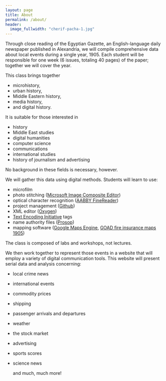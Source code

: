 ```yaml
---
layout: page
title: About
permalink: /about/
header:
  image_fullwidth: "cherif-pacha-1.jpg"
---
```


Through close reading of the Egyptian Gazette, an English-language daily newspaper published in Alexandria, we will compile comprehensive data about local events during a single year, 1905. Each student will be responsible for one week (6 issues, totaling 40 pages) of the paper; together we will cover the year.

This class brings together 

* microhistory, 
* urban history, 
* Middle Eastern history, 
* media history,
* and digital history. 

It is suitable for those interested in

* history 
* Middle East studies 
* digital humanities
* computer science
* communications
* international studies
* history of journalism and advertising

No background in these fields is necessary, however.
	
We will gather this data using digital methods. Students will learn to use:

* microfilm
* photo stitching ([Microsoft Image Composite Editor](http://research.microsoft.com/en-us/um/redmond/groups/ivm/ICE/))
* optical character recognition ([AABBY FineReader](http://finereader.abbyy.com/))
* project management ([Github](https://github.com/dig-eg-gaz))
* XML editor ([Oxygen](https://www.oxygenxml.com/))
* [Text Encoding Initiative](http://www.tei-c.org/index.xml) tags 
* name authority files ([Prosop](http://prosop.org/))
* mapping software ([Google Maps Engine](http://mapsengine.google.com/), [GOAD fire insurance maps 1905](http://pds.lib.harvard.edu/pds/view/15525296?n=21&imagesize=1200&jp2Res=0.125&printThumbnails=no))

The class is composed of labs and workshops, not lectures.
	
We then work together to represent those events in a website that will employ a variety of digital communication tools. This website will present serial data and analysis concerning:

* local crime news
* international events 
* commodity prices
* shipping
* passenger arrivals and departures
* weather
* the stock market
* advertising
* sports scores
* science news

    and much, much more!